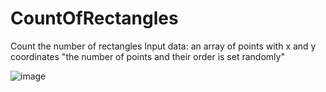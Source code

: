 # CountOfRectangles

Count the number of rectangles
Input data: an array of points with x and y coordinates
"the number of points and their order is set randomly"

![image](https://user-images.githubusercontent.com/95779373/220705979-7698b1ba-8891-46a2-bcdd-b6196d63e36b.png)
